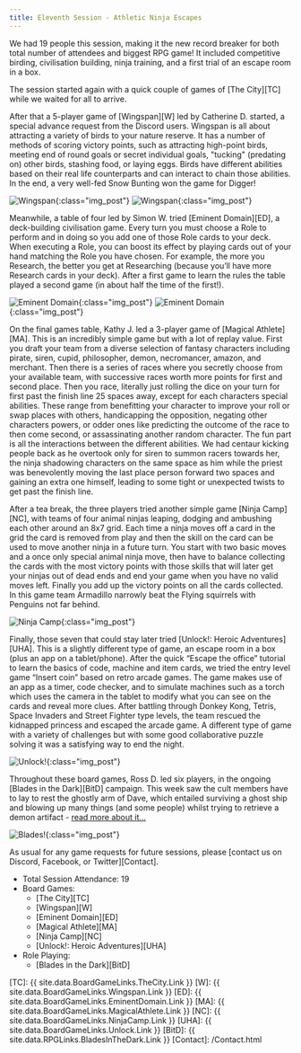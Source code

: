 ```yaml
---
title: Eleventh Session - Athletic Ninja Escapes
---
```


We had 19 people this session, making it the new record breaker for both total number of attendees and biggest RPG game!
It included competitive birding, civilisation building, ninja training, and a first trial of an escape room in a box.

The session started again with a quick couple of games of [The City][TC] while we waited for all to arrive.

After that a 5-player game of [Wingspan][W] led by Catherine D. started, a special advance request from the Discord users.
Wingspan is all about attracting a variety of birds to your nature reserve.
It has a number of methods of scoring victory points, such as attracting high-point birds, meeting end of round goals or secret individual goals, "tucking" (predating on) other birds, stashing food, or laying eggs.
Birds have different abilities based on their real life counterparts and can interact to chain those abilities.
In the end, a very well-fed Snow Bunting won the game for Digger!

![Wingspan](/images/posts/2020_02_26/wingspan03.jpg "Wingspan"){:class="img_post"}
![Wingspan](/images/posts/2020_02_26/wingspan05.jpg "Wingspan"){:class="img_post"}

Meanwhile, a table of four led by Simon W. tried [Eminent Domain][ED], a deck-building civilisation game.
Every turn you must choose a Role to perform and in doing so you add one of those Role cards to your deck.
When executing a Role, you can boost its effect by playing cards out of your hand matching the Role you have chosen.
For example, the more you Research, the better you get at Researching (because you’ll have more Research cards in your deck).
After a first game to learn the rules the table played a second game (in about half the time of the first!).

![Eminent Domain](/images/posts/2020_02_26/eminentdomain01.jpg "Eminent Domain"){:class="img_post"}
![Eminent Domain](/images/posts/2020_02_26/eminentdomain03.jpg "Eminent Domain"){:class="img_post"}

On the final games table, Kathy J. led a 3-player game of [Magical Athlete][MA].
This is an incredibly simple game but with a lot of replay value.
First you draft your team from a diverse selection of fantasy characters including pirate, siren, cupid, philosopher, demon, necromancer, amazon, and merchant.
Then there is a series of races where you secretly choose from your available team, with successive races worth more points for first and second place.
Then you race, literally just rolling the dice on your turn for first past the finish line 25 spaces away, except for each characters special abilities.
These range from benefitting your character to improve your roll or swap places with others, handicapping the opposition, negating other characters powers, or odder ones like predicting the outcome of the race to then come second, or assassinating another random character.
The fun part is all the interactions between the different abilities.
We had centaur kicking people back as he overtook only for siren to summon racers towards her, the ninja shadowing characters on the same space as him while the priest was benevolently moving the last place person forward two spaces and gaining an extra one himself, leading to some tight or unexpected twists to get past the finish line.

After a tea break, the three players tried another simple game [Ninja Camp][NC], with teams of four animal ninjas leaping, dodging and ambushing each other around an 8x7 grid.
Each time a ninja moves off a card in the grid the card is removed from play and then the skill on the card can be used to move another ninja in a future turn.
You start with two basic moves and a once only special animal ninja move, then have to balance collecting the cards with the most victory points with those skills that will later get your ninjas out of dead ends and end your game when you have no valid moves left.
Finally you add up the victory points on all the cards collected.
In this game team Armadillo narrowly beat the Flying squirrels with Penguins not far behind.

![Ninja Camp](/images/posts/2020_02_26/ninja01.jpg "Ninja Camp"){:class="img_post"}

Finally, those seven that could stay later tried [Unlock!: Heroic Adventures][UHA].
This is a slightly different type of game, an escape room in a box (plus an app on a tablet/phone).
After the quick “Escape the office” tutorial to learn the basics of code, machine and item cards, we tried the entry level game “Insert coin” based on retro arcade games.
The game makes use of an app as a timer, code checker, and to simulate machines such as a torch which uses the camera in the tablet to modify what you can see on the cards and reveal more clues.
After battling through Donkey Kong, Tetris, Space Invaders and Street Fighter type levels, the team rescued the kidnapped princess and escaped the arcade game.
A different type of game with a variety of challenges but with some good collaborative puzzle solving it was a satisfying way to end the night.

![Unlock!](/images/posts/2020_02_26/unlock03.jpg "Unlock!"){:class="img_post"}

Throughout these board games, Ross D. led six players, in the ongoing [Blades in the Dark][BitD] campaign.
This week saw the cult members have to lay to rest the ghostly arm of Dave, which entailed surviving a ghost ship and blowing up many things (and some people) whilst trying to retrieve a demon artifact - [read more about it...](/Sessions/2020-blades-campaign.html#session-26th-feb---ghost-ship)

![Blades!](/images/posts/2020_02_26/bitd01.jpg "Blades!"){:class="img_post"}

As usual for any game requests for future sessions, please [contact us on Discord, Facebook, or Twitter][Contact].

* Total Session Attendance: 19
* Board Games:
    * [The City][TC]
    * [Wingspan][W]
    * [Eminent Domain][ED]
    * [Magical Athlete][MA]
    * [Ninja Camp][NC]
    * [Unlock!: Heroic Adventures][UHA]
* Role Playing:
    * [Blades in the Dark][BitD]


[TC]: {{ site.data.BoardGameLinks.TheCity.Link }}
[W]: {{ site.data.BoardGameLinks.Wingspan.Link }}
[ED]: {{ site.data.BoardGameLinks.EminentDomain.Link }}
[MA]: {{ site.data.BoardGameLinks.MagicalAthlete.Link }}
[NC]: {{ site.data.BoardGameLinks.NinjaCamp.Link }}
[UHA]:  {{ site.data.BoardGameLinks.Unlock.Link }}
[BitD]: {{ site.data.RPGLinks.BladesInTheDark.Link }}
[Contact]: /Contact.html

